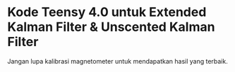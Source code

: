 # Kode Teensy 4.0 untuk Extended Kalman Filter & Unscented Kalman Filter

Jangan lupa kalibrasi magnetometer untuk mendapatkan hasil yang terbaik.
